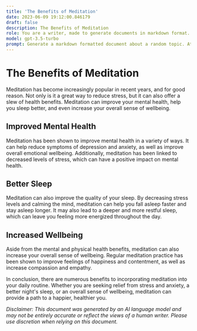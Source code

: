 ```yaml
---
title: 'The Benefits of Meditation'
date: 2023-06-09 19:12:00.846179
draft: false
description: The Benefits of Meditation
role: You are a writer, made to generate documents in markdown format. It is very important that all of the documents you generate are in valid markdown format.
model: gpt-3.5-turbo
prompt: Generate a markdown formatted document about a random topic. At the bottom, include a disclaimer explaining that the document was generated by you. The first line of the document should be the title. Make sure that the entire document is in proper markdown format, using a mix of various tags to make the document visually appealing.
---
```


# The Benefits of Meditation

Meditation has become increasingly popular in recent years, and for good reason. Not only is it a great way to reduce stress, but it can also offer a slew of health benefits. Meditation can improve your mental health, help you sleep better, and even increase your overall sense of wellbeing.

## Improved Mental Health

Meditation has been shown to improve mental health in a variety of ways. It can help reduce symptoms of depression and anxiety, as well as improve overall emotional wellbeing. Additionally, meditation has been linked to decreased levels of stress, which can have a positive impact on mental health.

## Better Sleep

Meditation can also improve the quality of your sleep. By decreasing stress levels and calming the mind, meditation can help you fall asleep faster and stay asleep longer. It may also lead to a deeper and more restful sleep, which can leave you feeling more energized throughout the day.

## Increased Wellbeing

Aside from the mental and physical health benefits, meditation can also increase your overall sense of wellbeing. Regular meditation practice has been shown to improve feelings of happiness and contentment, as well as increase compassion and empathy.

In conclusion, there are numerous benefits to incorporating meditation into your daily routine. Whether you are seeking relief from stress and anxiety, a better night's sleep, or an overall sense of wellbeing, meditation can provide a path to a happier, healthier you.

*Disclaimer: This document was generated by an AI language model and may not be entirely accurate or reflect the views of a human writer. Please use discretion when relying on this document.*